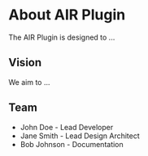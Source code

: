 # About AIR Plugin

The AIR Plugin is designed to ...

## Vision

We aim to ...

## Team

- John Doe - Lead Developer
- Jane Smith - Lead Design Architect
- Bob Johnson - Documentation

